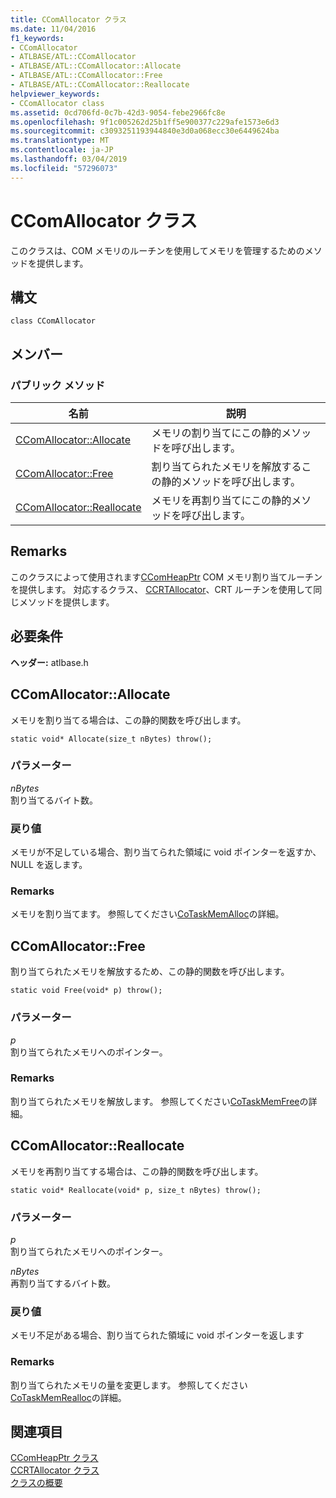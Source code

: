 ```yaml
---
title: CComAllocator クラス
ms.date: 11/04/2016
f1_keywords:
- CComAllocator
- ATLBASE/ATL::CComAllocator
- ATLBASE/ATL::CComAllocator::Allocate
- ATLBASE/ATL::CComAllocator::Free
- ATLBASE/ATL::CComAllocator::Reallocate
helpviewer_keywords:
- CComAllocator class
ms.assetid: 0cd706fd-0c7b-42d3-9054-febe2966fc8e
ms.openlocfilehash: 9f1c005262d25b1ff5e900377c229afe1573e6d3
ms.sourcegitcommit: c3093251193944840e3d0a068ecc30e6449624ba
ms.translationtype: MT
ms.contentlocale: ja-JP
ms.lasthandoff: 03/04/2019
ms.locfileid: "57296073"
---
```

# <a name="ccomallocator-class"></a>CComAllocator クラス

このクラスは、COM メモリのルーチンを使用してメモリを管理するためのメソッドを提供します。

## <a name="syntax"></a>構文

```
class CComAllocator
```

## <a name="members"></a>メンバー

### <a name="public-methods"></a>パブリック メソッド

|名前|説明|
|----------|-----------------|
|[CComAllocator::Allocate](#allocate)|メモリの割り当てにこの静的メソッドを呼び出します。|
|[CComAllocator::Free](#free)|割り当てられたメモリを解放するこの静的メソッドを呼び出します。|
|[CComAllocator::Reallocate](#reallocate)|メモリを再割り当てにこの静的メソッドを呼び出します。|

## <a name="remarks"></a>Remarks

このクラスによって使用されます[CComHeapPtr](../../atl/reference/ccomheapptr-class.md) COM メモリ割り当てルーチンを提供します。 対応するクラス、 [CCRTAllocator](../../atl/reference/ccrtallocator-class.md)、CRT ルーチンを使用して同じメソッドを提供します。

## <a name="requirements"></a>必要条件

**ヘッダー:** atlbase.h

##  <a name="allocate"></a>  CComAllocator::Allocate

メモリを割り当てる場合は、この静的関数を呼び出します。

```
static void* Allocate(size_t nBytes) throw();
```

### <a name="parameters"></a>パラメーター

*nBytes*<br/>
割り当てるバイト数。

### <a name="return-value"></a>戻り値

メモリが不足している場合、割り当てられた領域に void ポインターを返すか、NULL を返します。

### <a name="remarks"></a>Remarks

メモリを割り当てます。 参照してください[CoTaskMemAlloc](/windows/desktop/api/combaseapi/nf-combaseapi-cotaskmemalloc)の詳細。

##  <a name="free"></a>  CComAllocator::Free

割り当てられたメモリを解放するため、この静的関数を呼び出します。

```
static void Free(void* p) throw();
```

### <a name="parameters"></a>パラメーター

*p*<br/>
割り当てられたメモリへのポインター。

### <a name="remarks"></a>Remarks

割り当てられたメモリを解放します。 参照してください[CoTaskMemFree](/windows/desktop/api/combaseapi/nf-combaseapi-cotaskmemfree)の詳細。

##  <a name="reallocate"></a>  CComAllocator::Reallocate

メモリを再割り当てする場合は、この静的関数を呼び出します。

```
static void* Reallocate(void* p, size_t nBytes) throw();
```

### <a name="parameters"></a>パラメーター

*p*<br/>
割り当てられたメモリへのポインター。

*nBytes*<br/>
再割り当てするバイト数。

### <a name="return-value"></a>戻り値

メモリ不足がある場合、割り当てられた領域に void ポインターを返します

### <a name="remarks"></a>Remarks

割り当てられたメモリの量を変更します。 参照してください[CoTaskMemRealloc](/windows/desktop/api/combaseapi/nf-combaseapi-cotaskmemrealloc)の詳細。

## <a name="see-also"></a>関連項目

[CComHeapPtr クラス](../../atl/reference/ccomheapptr-class.md)<br/>
[CCRTAllocator クラス](../../atl/reference/ccrtallocator-class.md)<br/>
[クラスの概要](../../atl/atl-class-overview.md)
